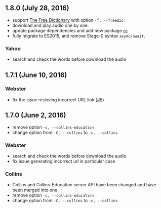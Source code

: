 ## 1.8.0 (July 28, 2016)

- support [The Free Dictionary](http://www.thefreedictionary.com/) with option `-f, --freedic`.
- download and play audio one by one.
- update package dependencies and add new package [`co`](https://github.com/tj/co).
- fully migrate to ES2015, and remove Stage-0 syntax `async/await`.

### Yahoo

- search and check the words before download the audio

## 1.7.1 (June 10, 2016)

### Webster
- fix the issue resloving incorrect URL link ([#5](https://github.com/zlargon/voc/issues/5))

## 1.7.0 (June 2, 2016)

- remove option `-c, --collins-education`
- change option from `-C, --collins` to `-c, --collins`

### Webster
- search and check the words before download the audio
- fix issue generating incorrect url in particular case

### Collins
- Collins and Collins-Education server API have been changed and have been merged into one
- remove option `-c, --collins-education`
- change option from `-C, --collins` to `-c, --collins`
